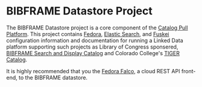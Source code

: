 # BIBFRAME Datastore Project
The BIBFRAME Datastore project is a core component of the [Catalog Pull Platform][CPP]. This
project contains [Fedora][FC], [Elastic Search][ES], and 
[Fuskei][FS] configuration information and documentation for running a Linked Data
platform supporting such projects as 
Library of Congress sponsered, [BIBFRAME Search and Display Catalog](https://github.com/jermnelson/bibframe-catalog)
and Colorado College's [TIGER Catalog](https://github.com/Tutt-Library/tiger-catalog).

It is highly recommended that you the [Fedora Falco](http://jena.apache.org/documentation/serving_data/),
a cloud REST API front-end, to the BIBFRAME datastore. 

[CPP]: https://github.com/jermnelson/catalog-pull-platform
[ES]: http://www.elasticsearch.org/
[FC]: http://fedora-commons.org
[FS]: http://jena.apache.org/documentation/serving_data/
